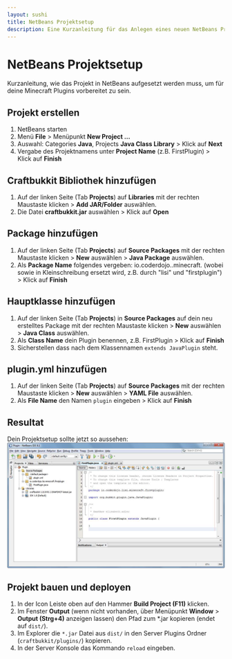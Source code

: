 ```yaml
---
layout: sushi
title: NetBeans Projektsetup
description: Eine Kurzanleitung für das Anlegen eines neuen NetBeans Projekts
---
```


# NetBeans Projektsetup

Kurzanleitung, wie das Projekt in NetBeans aufgesetzt werden muss, um für deine Minecraft Plugins vorbereitet zu sein.

## Projekt erstellen

1. NetBeans starten
1. Menü **File** > Menüpunkt **New Project ...**
1. Auswahl: Categories **Java**, Projects **Java Class Library** > Klick auf **Next**
1. Vergabe des Projektnamens unter **Project Name** (z.B. FirstPlugin) > Klick auf **Finish**

## Craftbukkit Bibliothek hinzufügen

1. Auf der linken Seite (Tab **Projects**) auf **Libraries** mit der rechten Maustaste klicken > **Add JAR/Folder** auswählen.
1. Die Datei **craftbukkit.jar** auswählen > Klick auf **Open**

## Package hinzufügen

1. Auf der linken Seite (Tab **Projects**) auf **Source Packages** mit der rechten Maustaste klicken > **New** auswählen > **Java Package** auswählen.
1. Als **Package Name** folgendes vergeben: io.coderdojo.<deinName>.minecraft.<pluginName> (wobei <deinName> sowie <pluginName> in Kleinschreibung ersetzt wird, z.B. durch "lisi" und "firstplugin") > Klick auf **Finish**

## Hauptklasse hinzufügen
1. Auf der linken Seite (Tab **Projects**) in **Source Packages** auf dein neu erstelltes Package mit der rechten Maustaste klicken > **New** auswählen > **Java Class** auswählen.
1. Als **Class Name** dein Plugin benennen, z.B. FirstPlugin > Klick auf **Finish**
1. Sicherstellen dass nach dem Klassennamen `extends JavaPlugin` steht.

##  plugin.yml hinzufügen
1. Auf der linken Seite (Tab **Projects**) auf **Source Packages** mit der rechten Maustaste klicken > **New** auswählen > **YAML File** auswählen.
1. Als **File Name** den Namen `plugin` eingeben > Klick auf **Finish**

##  Resultat
Dein Projektsetup sollte jetzt so aussehen:
![Netbeans screenshot](netbeans_cheatsheet/netbeans_structure.jpg)

##  Projekt bauen und deployen
1. In der Icon Leiste oben auf den Hammer **Build Project (F11)** klicken.
1. Im Fenster **Output** (wenn nicht vorhanden, über Menüpunkt **Window** > **Output (Strg+4)** anzeigen lassen) den Pfad zum *.jar kopieren (endet auf `dist/`).
1. Im Explorer die `*.jar` Datei aus `dist/` in den Server Plugins Ordner (`craftbukkit/plugins/`) kopieren.
1. In der Server Konsole das Kommando `reload` eingeben.

